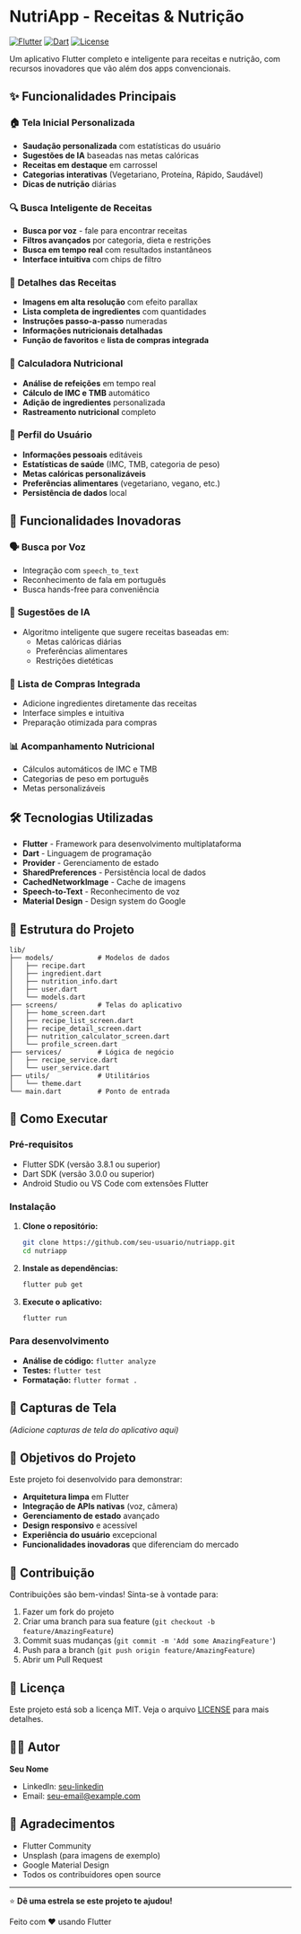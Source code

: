 # NutriApp - Receitas & Nutrição

[![Flutter](https://img.shields.io/badge/Flutter-3.8.1-blue.svg)](https://flutter.dev/)
[![Dart](https://img.shields.io/badge/Dart-3.0.0-blue.svg)](https://dart.dev/)
[![License](https://img.shields.io/badge/License-MIT-green.svg)](LICENSE)

Um aplicativo Flutter completo e inteligente para receitas e nutrição, com recursos inovadores que vão além dos apps convencionais.

## ✨ Funcionalidades Principais

### 🏠 **Tela Inicial Personalizada**
- **Saudação personalizada** com estatísticas do usuário
- **Sugestões de IA** baseadas nas metas calóricas
- **Receitas em destaque** em carrossel
- **Categorias interativas** (Vegetariano, Proteína, Rápido, Saudável)
- **Dicas de nutrição** diárias

### 🔍 **Busca Inteligente de Receitas**
- **Busca por voz** - fale para encontrar receitas
- **Filtros avançados** por categoria, dieta e restrições
- **Busca em tempo real** com resultados instantâneos
- **Interface intuitiva** com chips de filtro

### 📖 **Detalhes das Receitas**
- **Imagens em alta resolução** com efeito parallax
- **Lista completa de ingredientes** com quantidades
- **Instruções passo-a-passo** numeradas
- **Informações nutricionais detalhadas**
- **Função de favoritos** e **lista de compras integrada**

### 🧮 **Calculadora Nutricional**
- **Análise de refeições** em tempo real
- **Cálculo de IMC e TMB** automático
- **Adição de ingredientes** personalizada
- **Rastreamento nutricional** completo

### 👤 **Perfil do Usuário**
- **Informações pessoais** editáveis
- **Estatísticas de saúde** (IMC, TMB, categoria de peso)
- **Metas calóricas personalizáveis**
- **Preferências alimentares** (vegetariano, vegano, etc.)
- **Persistência de dados** local

## 🚀 **Funcionalidades Inovadoras**

### 🗣️ **Busca por Voz**
- Integração com `speech_to_text`
- Reconhecimento de fala em português
- Busca hands-free para conveniência

### 🤖 **Sugestões de IA**
- Algoritmo inteligente que sugere receitas baseadas em:
  - Metas calóricas diárias
  - Preferências alimentares
  - Restrições dietéticas

### 🛒 **Lista de Compras Integrada**
- Adicione ingredientes diretamente das receitas
- Interface simples e intuitiva
- Preparação otimizada para compras

### 📊 **Acompanhamento Nutricional**
- Cálculos automáticos de IMC e TMB
- Categorias de peso em português
- Metas personalizáveis

## 🛠️ **Tecnologias Utilizadas**

- **Flutter** - Framework para desenvolvimento multiplataforma
- **Dart** - Linguagem de programação
- **Provider** - Gerenciamento de estado
- **SharedPreferences** - Persistência local de dados
- **CachedNetworkImage** - Cache de imagens
- **Speech-to-Text** - Reconhecimento de voz
- **Material Design** - Design system do Google

## 📁 **Estrutura do Projeto**

```
lib/
├── models/           # Modelos de dados
│   ├── recipe.dart
│   ├── ingredient.dart
│   ├── nutrition_info.dart
│   ├── user.dart
│   └── models.dart
├── screens/          # Telas do aplicativo
│   ├── home_screen.dart
│   ├── recipe_list_screen.dart
│   ├── recipe_detail_screen.dart
│   ├── nutrition_calculator_screen.dart
│   └── profile_screen.dart
├── services/         # Lógica de negócio
│   ├── recipe_service.dart
│   └── user_service.dart
├── utils/            # Utilitários
│   └── theme.dart
└── main.dart         # Ponto de entrada
```

## 🚀 **Como Executar**

### Pré-requisitos
- Flutter SDK (versão 3.8.1 ou superior)
- Dart SDK (versão 3.0.0 ou superior)
- Android Studio ou VS Code com extensões Flutter

### Instalação

1. **Clone o repositório:**
   ```bash
   git clone https://github.com/seu-usuario/nutriapp.git
   cd nutriapp
   ```

2. **Instale as dependências:**
   ```bash
   flutter pub get
   ```

3. **Execute o aplicativo:**
   ```bash
   flutter run
   ```

### Para desenvolvimento

- **Análise de código:** `flutter analyze`
- **Testes:** `flutter test`
- **Formatação:** `flutter format .`

## 📱 **Capturas de Tela**

*(Adicione capturas de tela do aplicativo aqui)*

## 🎯 **Objetivos do Projeto**

Este projeto foi desenvolvido para demonstrar:

- **Arquitetura limpa** em Flutter
- **Integração de APIs nativas** (voz, câmera)
- **Gerenciamento de estado** avançado
- **Design responsivo** e acessível
- **Experiência do usuário** excepcional
- **Funcionalidades inovadoras** que diferenciam do mercado

## 🤝 **Contribuição**

Contribuições são bem-vindas! Sinta-se à vontade para:

1. Fazer um fork do projeto
2. Criar uma branch para sua feature (`git checkout -b feature/AmazingFeature`)
3. Commit suas mudanças (`git commit -m 'Add some AmazingFeature'`)
4. Push para a branch (`git push origin feature/AmazingFeature`)
5. Abrir um Pull Request

## 📝 **Licença**

Este projeto está sob a licença MIT. Veja o arquivo [LICENSE](LICENSE) para mais detalhes.

## 👨‍💻 **Autor**

**Seu Nome**
- LinkedIn: [seu-linkedin](https://linkedin.com/in/seu-usuario)
- Email: seu-email@example.com

## 🙏 **Agradecimentos**

- Flutter Community
- Unsplash (para imagens de exemplo)
- Google Material Design
- Todos os contribuidores open source

---

⭐ **Dê uma estrela se este projeto te ajudou!**

Feito com ❤️ usando Flutter
